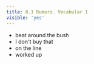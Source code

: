 ```yaml
---
title: 8.1 Rumors. Vocabular 1
visible: 'yes'
---
```


- beat around the bush
- I don't buy that
- on the line
- worked up
